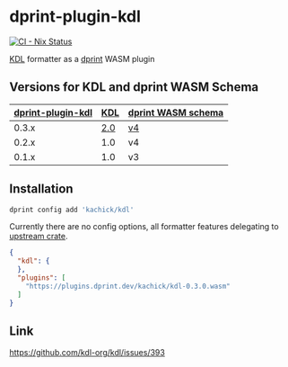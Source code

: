 # dprint-plugin-kdl

[![CI - Nix Status](https://github.com/kachick/dprint-plugin-kdl/actions/workflows/nix.yml/badge.svg?branch=main)](https://github.com/kachick/dprint-plugin-kdl/actions/workflows/nix.yml?query=branch%3Amain+)

[KDL](https://github.com/kdl-org/kdl) formatter as a [dprint](https://github.com/dprint/dprint) WASM plugin

## Versions for KDL and dprint WASM Schema

| [dprint-plugin-kdl](https://github.com/kachick/dprint-plugin-kdl/releases) | [KDL](https://github.com/kdl-org/kdl/releases)           | [dprint WASM schema](https://github.com/dprint/dprint/blob/main/docs/wasm-plugin-development.md) |
| -------------------------------------------------------------------------- | -------------------------------------------------------- | ------------------------------------------------------------------------------------------------ |
| 0.3.x                                                                      | [2.0](https://github.com/kdl-org/kdl/releases/tag/2.0.0) | [v4](https://github.com/dprint/dprint/pull/858)                                                  |
| 0.2.x                                                                      | 1.0                                                      | v4                                                                                               |
| 0.1.x                                                                      | 1.0                                                      | v3                                                                                               |

## Installation

```bash
dprint config add 'kachick/kdl'
```

Currently there are no config options, all formatter features delegating to [upstream crate](https://github.com/kdl-org/kdl-rs).

```json
{
  "kdl": {
  },
  "plugins": [
    "https://plugins.dprint.dev/kachick/kdl-0.3.0.wasm"
  ]
}
```

## Link

<https://github.com/kdl-org/kdl/issues/393>

